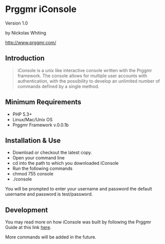 # Prggmr iConsole #

Version 1.0

by Nickolas Whiting

<http://www.prggmr.com/>

## Introduction ##

> iConsole is a unix like interactive console written with the Prggmr framework.
> The console allows for multiple user accounts with authentication, with the possibility to develop an unlimited number of commands
defined by a single method.

## Minimum Requirements ##

- PHP 5.3+
- Linux/Mac/Unix OS
- Prggmr Framework v.0.0.1b

## Installation &amp; Use ##

- Download or checkout the latest copy.
- Open your command line
- cd into the path to which you downloaded iConsole
- Run the following commands
- chmod 755 console
- ./console

You will be prompted to enter your username and password the default username and password is test/password.

## Development ##

You may read more on how iConsole was built by following the Prggmr Guide at this link [here](http://www.prggmr.com/interactive_console).

More commands will be added in the future.